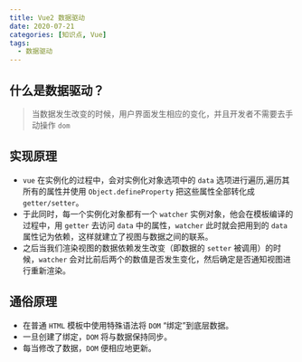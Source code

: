 ```yaml
---
title: Vue2 数据驱动
date: 2020-07-21
categories: [知识点, Vue]
tags:
  - 数据驱动
---
```


## 什么是数据驱动？

> 当数据发生改变的时候，用户界面发生相应的变化，并且开发者不需要去手动操作 `dom`

## 实现原理

- `vue` 在实例化的过程中，会对实例化对象选项中的 `data` 选项进行遍历,遍历其所有的属性并使用 `Object.defineProperty` 把这些属性全部转化成 `getter/setter`。
- 于此同时，每一个实例化对象都有一个 `watcher` 实例对象，他会在模板编译的过程中，用 `getter` 去访问 `data` 中的属性，`watcher` 此时就会把用到的 `data` 属性记为依赖，这样就建立了视图与数据之间的联系。
- 之后当我们渲染视图的数据依赖发生改变（即数据的 `setter` 被调用）的时候，`watcher` 会对比前后两个的数值是否发生变化，然后确定是否通知视图进行重新渲染。

## 通俗原理

- 在普通 `HTML` 模板中使用特殊语法将 `DOM` “绑定”到底层数据。
- 一旦创建了绑定，`DOM` 将与数据保持同步。
- 每当修改了数据，`DOM` 便相应地更新。
